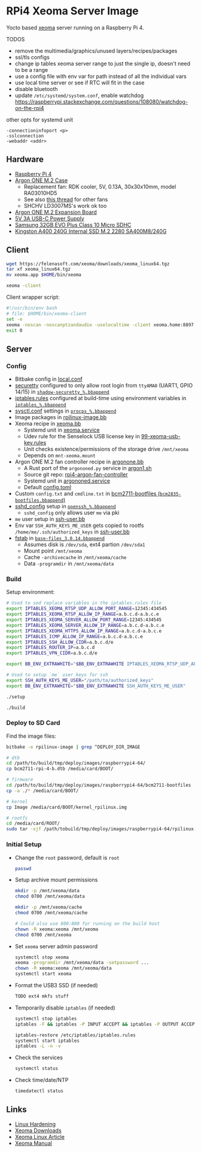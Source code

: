 # RPi4 Xeoma Server Image

Yocto based [xeoma](https://felenasoft.com/xeoma/en/) server running on a Raspberry Pi 4.

TODOS
* remove the multimedia/graphics/unused layers/recipes/packages
* ssl/tls configs
* change ip tables xeoma server range to just the single ip, doesn't need to be a range
* use a config file with env var for path instead of all the individual vars
* use local time server or see if RTC will fit in the case
* disable bluetooth
* update `/etc/systemd/system.conf`, enable watchdog
  https://raspberrypi.stackexchange.com/questions/108080/watchdog-on-the-rpi4

other opts for systemd unit
```
-connectioninfoport <p>
-sslconnection
-webaddr <addr>
```

## Hardware

* [Raspberry Pi 4](https://www.raspberrypi.org/products/raspberry-pi-4-model-b/)
* [Argon ONE M.2 Case](https://www.argon40.com/argon-one-m-2-case-for-raspberry-pi-4.html)
  - Replacement fan: RDK cooler, 5V, 0.13A, 30x30x10mm, model RA03010HD5
  - See also [this thread](https://www.martinrowan.co.uk/2019/12/argon-one-pi-4/) for other fans
  - SHCHV LD3007MS's work ok too
* [Argon ONE M.2 Expansion Board](https://www.argon40.com/argon-one-m-2-expansion-board.html)
* [5V 3A USB-C Power Supply](https://www.amazon.com/gp/product/B07X8C6PV6/ref=ppx_yo_dt_b_asin_title_o01_s00?ie=UTF8&psc=1)
* [Samsung 32GB EVO Plus Class 10 Micro SDHC](https://www.amazon.com/gp/product/B00WR4IJBE/ref=ppx_yo_dt_b_asin_title_o03_s00?ie=UTF8&psc=1)
* [Kingston A400 240G Internal SSD M.2 2280 SA400M8/240G](https://www.amazon.com/gp/product/B07P22RK1G/ref=ppx_yo_dt_b_asin_title_o02_s00?ie=UTF8&psc=1)

## Client

```bash
wget https://felenasoft.com/xeoma/downloads/xeoma_linux64.tgz
tar xf xeoma_linux64.tgz
mv xeoma.app $HOME/bin/xeoma

xeoma -client
```

Client wrapper script:

```bash
#!/usr/bin/env bash
# file: $HOME/bin/xeoma-client
set -e
xeoma -noscan -noscanptzandaudio -uselocaltime -client xeoma.home:8897
exit 0
```

## Server

### Config

* Bitbake config in [local.conf](conf/local.conf)
* [securetty](meta-rpilinux/recipes-extended/shadow-securetty/files/securetty) configured to only allow root login from `ttyAMA0` (UART1, GPIO 14/15) in [`shadow-securetty_%.bbappend`](meta-rpilinux/recipes-extended/shadow-securetty/shadow-securetty_%25.bbappend)
* [iptables.rules](meta-rpilinux/recipes-extended/iptables/files/iptables.rules) configured at build-time using environment variables in [`iptables_%.bbappend`](meta-rpilinux/recipes-extended/iptables/iptables_%25.bbappend)
* [sysctl.conf](meta-rpilinux/recipes-extended/procps/files/sysctl.conf) settings in [`procps_%.bbappend`](meta-rpilinux/recipes-extended/procps/procps_%25.bbappend)
* Image packages in [rpilinux-image.bb](meta-rpilinux/recipes-rpilinux/images/rpilinux-image.bb)
* Xeoma recipe in [xeoma.bb](meta-rpilinux/recipes-xeoma/xeoma/xeoma.bb)
  - Systemd unit in [xeoma.service](meta-rpilinux/recipes-xeoma/xeoma/systemd/xeoma.service)
  - Udev rule for the Senselock USB license key in [99-xeoma-usb-key.rules](meta-rpilinux/recipes-xeoma/xeoma/udev/99-xeoma-usb-key.rules)
  - Unit checks existence/permissions of the storage drive `/mnt/xeoma`
  - Depends on `mnt-xeoma.mount`
* Argon ONE M.2 fan controller recipe in [argonone.bb](meta-rpilinux/recipes-rpi-utils/argonone/argonone.bb)
  - A Rust port of the `argononed.py` service in [argon1.sh](https://download.argon40.com/argon1.sh)
  - Source git repo: [rpi4-argon-fan-controller](https://github.com/jonlamb-gh/rpi4-argon-fan-controller)
  - Systemd unit in [argononed.service](meta-rpilinux/recipes-rpi-utils/argonone/systemd/argononed.service)
  - Default [config.toml](meta-rpilinux/recipes-rpi-utils/argonone/files/config.toml)
* Custom `config.txt` and `cmdline.txt` in [bcm2711-bootfiles (`bcm2835-bootfiles.bbappend`)](meta-rpilinux/recipes-bsp/bootfiles/bcm2835-bootfiles.bbappend)
* [sshd_config](meta-rpilinux/recipes-extended/openssh/files/sshd_config) setup in [`openssh_%.bbappend`](meta-rpilinux/recipes-extended/openssh/openssh_%25.bbappend)
  - `sshd_config` only allows user `me` via pki
* `me` user setup in [ssh-user.bb](meta-rpilinux/recipes-ssh-user/ssh-user/ssh-user.bb)
* Env var `SSH_AUTH_KEYS_ME_USER` gets copied to rootfs `/home/me/.ssh/authorized_keys` in [ssh-user.bb](meta-rpilinux/recipes-ssh-user/ssh-user/ssh-user.bb)
* [fstab](meta-rpilinux/recipes-core/base-files/fstab) in [`base-files_3.0.14.bbappend`](meta-rpilinux/recipes-core/base-files/base-files_3.0.14.bbappend)
  - Assumes disk is `/dev/sda`, ext4 partion `/dev/sda1`
  - Mount point `/mnt/xeoma`
  - Cache `-archivecache` in `/mnt/xeoma/cache`
  - Data `-programdir` in `/mnt/xeoma/data`

### Build

Setup environment:

```bash
# Used to sed replace variables in the iptables.rules file
export IPTABLES_XEOMA_RTSP_UDP_ALLOW_PORT_RANGE=12345:434545
export IPTABLES_XEOMA_RTSP_ALLOW_IP_RANGE=a.b.c.d-a.b.c.e
export IPTABLES_XEOMA_SERVER_ALLOW_PORT_RANGE=12345:434545
export IPTABLES_XEOMA_SERVER_ALLOW_IP_RANGE=a.b.c.d-a.b.c.e
export IPTABLES_XEOMA_HTTPS_ALLOW_IP_RANGE=a.b.c.d-a.b.c.e
export IPTABLES_ICMP_ALLOW_IP_RANGE=a.b.c.d-a.b.c.e
export IPTABLES_SSH_ALLOW_CIDR=a.b.c.d/e
export IPTABLES_ROUTER_IP=a.b.c.d
export IPTABLES_VPN_CIDR=a.b.c.d/e

export BB_ENV_EXTRAWHITE="$BB_ENV_EXTRAWHITE IPTABLES_XEOMA_RTSP_UDP_ALLOW_PORT_RANGE IPTABLES_XEOMA_RTSP_ALLOW_IP_RANGE IPTABLES_XEOMA_SERVER_ALLOW_PORT_RANGE IPTABLES_XEOMA_SERVER_ALLOW_IP_RANGE IPTABLES_XEOMA_HTTPS_ALLOW_IP_RANGE IPTABLES_ICMP_ALLOW_IP_RANGE IPTABLES_SSH_ALLOW_CIDR IPTABLES_ROUTER_IP IPTABLES_VPN_CIDR"

# Used to setup `me` user keys for ssh
export SSH_AUTH_KEYS_ME_USER="/path/to/authorized_keys"
export BB_ENV_EXTRAWHITE="$BB_ENV_EXTRAWHITE SSH_AUTH_KEYS_ME_USER"
```

```bash
./setup

./build
```

### Deploy to SD Card

Find the image files:

```bash
bitbake -e rpilinux-image | grep ^DEPLOY_DIR_IMAGE
```

```bash
# dtb
cd /path/to/build/tmp/deploy/images/raspberrypi4-64/
cp bcm2711-rpi-4-b.dtb /media/card/BOOT/

# firmware
cd /path/to/build/tmp/deploy/images/raspberrypi4-64/bcm2711-bootfiles
cp -a ./* /media/card/BOOT/

# kernel
cp Image /media/card/BOOT/kernel_rpilinux.img

# rootfs
cd /media/card/ROOT/
sudo tar -xjf /path/tobuild/tmp/deploy/images/raspberrypi4-64/rpilinux-image-raspberrypi4-64.tar.bz2
```

### Initial Setup

* Change the `root` password, default is `root`
    ```bash
    passwd
    ```
* Setup archive mount permissions
    ```bash
    mkdir -p /mnt/xeoma/data
    chmod 0700 /mnt/xeoma/data

    mkdir -p /mnt/xeoma/cache
    chmod 0700 /mnt/xeoma/cache

    # Could also use 800:800 for running on the build host
    chown -R xeoma:xeoma /mnt/xeoma
    chmod 0700 /mnt/xeoma
    ```
* Set `xeoma` server admin password
    ```bash
    systemctl stop xeoma
    xeoma -programdir /mnt/xeoma/data -setpassword ...
    chown -R xeoma:xeoma /mnt/xeoma/data
    systemctl start xeoma
    ```
* Format the USB3 SSD (if needed)
    ```bash
    TODO ext4 mkfs stuff
    ```
* Temporarily disable `iptables` (if needed)
    ```bash
    systemctl stop iptables
    iptables -F && iptables -P INPUT ACCEPT && iptables -P OUTPUT ACCEPT && iptables -P FORWARD ACCEPT

    iptables-restore /etc/iptables/iptables.rules
    systemctl start iptables
    iptables -L -n -v
    ```
* Check the services
    ```bash
    systemctl status
    ```
* Check time/date/NTP
    ```bash
    timedatectl status
    ```

## Links

* [Linux Hardening](https://madaidans-insecurities.github.io/guides/linux-hardening.html)
* [Xeoma Downloads](https://felenasoft.com/xeoma/en/download/)
* [Xeoma Linux Article](https://felenasoft.com/xeoma/en/articles/linux-video-surveillance/)
* [Xeoma Manual](https://felenasoft.com/xeoma/downloads/xeoma_manual_en.pdf)
